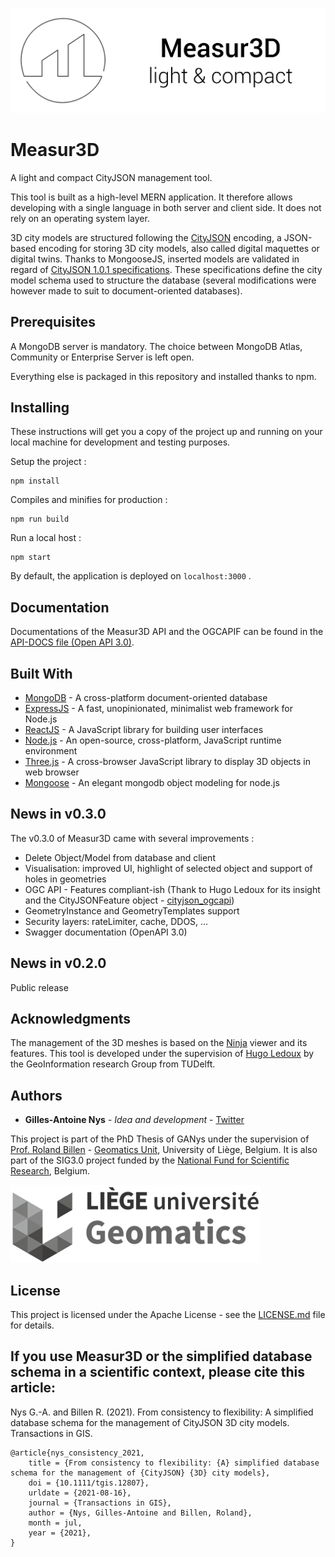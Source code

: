 ![Measur3D logo](client/src/images/logo_app_black.png)

# Measur3D

A light and compact CityJSON management tool.

This tool is built as a high-level MERN application. It therefore allows developing with a single language in both server and client side. It does not rely on an operating system layer.

3D city models are structured following the [CityJSON](https://www.cityjson.org/) encoding, a JSON-based encoding for storing 3D city models, also called digital maquettes or digital twins. Thanks to MongooseJS, inserted models are validated in regard of [CityJSON 1.0.1 specifications](https://www.cityjson.org/specs/1.0.1/). These specifications define the city model schema used to structure the database (several modifications were however made to suit to document-oriented databases).

## Prerequisites

A MongoDB server is mandatory. The choice between MongoDB Atlas, Community or Enterprise Server is left open.

Everything else is packaged in this repository and installed thanks to npm.

## Installing

These instructions will get you a copy of the project up and running on your local machine for development and testing purposes.

Setup the project :

```
npm install
```

Compiles and minifies for production :

```
npm run build
```

Run a local host :

```
npm start
```

By default, the application is deployed on ```localhost:3000``` .

## Documentation

Documentations of the Measur3D API and the OGCAPIF can be found in the [API-DOCS file (Open API 3.0)](https://github.com/GANys/Measur3D/blob/master/api-docs.yaml).

## Built With

* [MongoDB](https://www.mongodb.com/) - A cross-platform document-oriented database
* [ExpressJS](https://expressjs.com/) - A fast, unopinionated, minimalist web framework for Node.js
* [ReactJS](https://reactjs.org/) - A JavaScript library for building user interfaces
* [Node.js](https://nodejs.org/en/) - An open-source, cross-platform, JavaScript runtime environment
* [Three.js](https://threejs.org/) - A cross-browser JavaScript library to display 3D objects in web browser
* [Mongoose](https://mongoosejs.com/) - An elegant mongodb object modeling for node.js

## News in v0.3.0

The v0.3.0 of Measur3D came with several improvements :

* Delete Object/Model from database and client
* Visualisation: improved UI, highlight of selected object and support of holes in geometries
* OGC API - Features compliant-ish (Thank to Hugo Ledoux for its insight and the CityJSONFeature object - [cityjson_ogcapi](https://github.com/hugoledoux/cityjson_ogcapi))
* GeometryInstance and GeometryTemplates support
* Security layers: rateLimiter, cache, DDOS, ...
* Swagger documentation (OpenAPI 3.0)

## News in v0.2.0

Public release

## Acknowledgments

The management of the 3D meshes is based on the [Ninja](https://ninja.cityjson.org/) viewer and its features. This tool is developed under the supervision of [Hugo Ledoux](https://twitter.com/hugoledoux) by the GeoInformation research Group from TUDelft.

## Authors

* **Gilles-Antoine Nys** - *Idea and development* - [Twitter](https://twitter.com/ga_nys)

This project is part of the PhD Thesis of GANys under the supervision of [Prof. Roland Billen](https://twitter.com/RolandBillen) - [Geomatics Unit](http://geomatics.ulg.ac.be/home.php), University of Liège, Belgium. It is also part of the SIG3.0 project funded by the [National Fund for Scientific Research](https://www.frs-fnrs.be/en), Belgium.

![UGeom logo](client/src/images/logo_geomatics.png)

## License

This project is licensed under the Apache License - see the [LICENSE.md](LICENSE) file for details.

## If you use Measur3D or the simplified database schema in a scientific context, please cite this article:
Nys G.-A. and Billen R. (2021). From consistency to flexibility: A simplified database schema for the management of CityJSON 3D city models. Transactions in GIS.

```
@article{nys_consistency_2021,
	title = {From consistency to flexibility: {A} simplified database schema for the management of {CityJSON} {3D} city models},
	doi = {10.1111/tgis.12807},
	urldate = {2021-08-16},
	journal = {Transactions in GIS},
	author = {Nys, Gilles-Antoine and Billen, Roland},
	month = jul,
	year = {2021},
}
```
